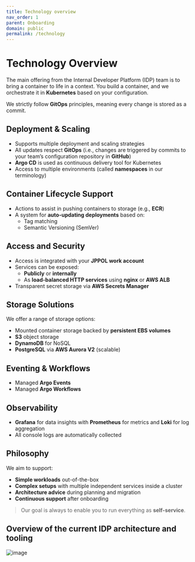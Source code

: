 ```yaml
---
title: Technology overview
nav_order: 1 
parent: Onboarding
domain: public
permalink: /technology
---
```



# Technology Overview

The main offering from the Internal Developer Platform (IDP) team is to bring a container to life in a context. 
You build a container, and we orchestrate it in **Kubernetes** based on your configuration.

We strictly follow **GitOps** principles, meaning every change is stored as a commit.

## Deployment & Scaling 
- Supports multiple deployment and scaling strategies
- All updates respect **GitOps** (i.e., changes are triggered by commits to your team’s configuration repository in **GitHub**)
- **Argo CD** is used as continuous delivery tool for Kubernetes
- Access to multiple environments (called **namespaces** in our terminology)

## Container Lifecycle Support
- Actions to assist in pushing containers to storage (e.g., **ECR**)
- A system for **auto-updating deployments** based on:
  - Tag matching
  - Semantic Versioning (SemVer)

## Access and Security
- Access is integrated with your **JPPOL work account**
- Services can be exposed:
  - **Publicly** or **internally**
  - As **load-balanced HTTP services** using **nginx** or **AWS ALB**
- Transparent secret storage via **AWS Secrets Manager**
  

## Storage Solutions

We offer a range of storage options:

- Mounted container storage backed by **persistent EBS volumes**
- **S3** object storage
- **DynamoDB** for NoSQL
- **PostgreSQL** via **AWS Aurora V2** (scalable)

## Eventing & Workflows

- Managed **Argo Events**
- Managed **Argo Workflows**

## Observability

- **Grafana** for data insights with **Prometheus** for metrics and **Loki** for log aggregation
- All console logs are automatically collected


## Philosophy

We aim to support:

- **Simple workloads** out-of-the-box
- **Complex setups** with multiple independent services inside a cluster
- **Architecture advice** during planning and migration
- **Continuous support** after onboarding

> Our goal is always to enable you to run everything as **self-service**.


## Overview of the current IDP architecture and tooling
![image](https://public.docs.idp.jppol.dk/assets/idp-architecture.png)



